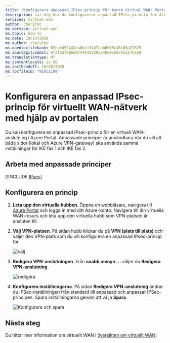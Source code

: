 ```yaml
---
title: 'Konfigurera anpassad IPsec-princip för Azure Virtual WAN: Portal | Microsoft Docs'
description: Lär dig hur du konfigurerar anpassad IPsec-princip för Azure Virtual WAN med portalen.
services: virtual-wan
author: cherylmc
ms.service: virtual-wan
ms.topic: how-to
ms.date: 10/14/2019
ms.author: cherylmc
ms.openlocfilehash: 07eae453441ea8bff81d7cdb60f9c46c08a22829
ms.sourcegitcommit: efaf52fb860b744b458295a4009c017e5317be50
ms.translationtype: MT
ms.contentlocale: sv-SE
ms.lasthandoff: 10/08/2020
ms.locfileid: "91851189"
---
```

# <a name="configure-a-custom-ipsec-policy-for-virtual-wan-using-the-portal"></a>Konfigurera en anpassad IPsec-princip för virtuellt WAN-nätverk med hjälp av portalen

Du kan konfigurera en anpassad IPsec-princip för en virtuell WAN-anslutning i Azure Portal. Anpassade principer är användbara när du vill att både sidor (lokal och Azure VPN-gateway) ska använda samma inställningar för IKE fas 1 och IKE fas 2.

## <a name="working-with-custom-policies"></a>Arbeta med anpassade principer

[!INCLUDE [IPsec](../../includes/virtual-wan-ipsec-custom-include.md)]

## <a name="configure-a-policy"></a>Konfigurera en princip

1. **Leta upp den virtuella hubben**. Öppna en webbläsare, navigera till [Azure Portal](https://aka.ms/azurevirtualwanpreviewfeatures) och logga in med ditt Azure-konto. Navigera till din virtuella WAN-resurs och leta upp den virtuella hubb som VPN-platsen är ansluten till.
2. **Välj VPN-platsen**. På sidan hubb klickar du på **VPN (plats till plats)** och väljer den VPN-plats som du vill konfigurera en anpassad IPsec-princip för.

   ![välj](./media/virtual-wan-custom-ipsec-portal/locate.png)
3. **Redigera VPN-anslutningen**. Från **snabb menyn** **...** väljer du **Redigera VPN-anslutning**.

   ![redigera](./media/virtual-wan-custom-ipsec-portal/contextmenu.png)
4. **Konfigurera inställningarna**. På sidan **Redigera VPN-anslutning** ändrar du IPSec-inställningen från standard till anpassad och anpassar IPSec-principen. Spara inställningarna genom att välja **Spara** .

   ![Konfigurera och spara](./media/virtual-wan-custom-ipsec-portal/edit.png)

## <a name="next-steps"></a>Nästa steg

Du hittar mer information om virtuellt WAN i [översikten om virtuellt WAN](virtual-wan-about.md).